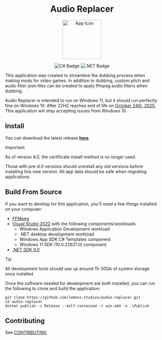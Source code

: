 <h1 align="center">Audio Replacer</h1>

<p align="center">
<img alt="App Icon" src="https://raw.githubusercontent.com/lemons-studios/audio-replacer/refs/heads/main/Assets/AppIcon.ico" width="128">
</p>
<p align="center">
  <img src="https://img.shields.io/badge/c%23-%23239120.svg?style=for-the-badge&logo=csharp&logoColor=white" alt="C# Badge">
  <img src="https://img.shields.io/badge/.NET-5C2D91?style=for-the-badge&logo=.net&logoColor=white" alt=".NET Badge">
</p>

This application was created to streamline the dubbing process when making mods for video games. In addition to dubbing, custom pitch and audio filter json files can be created to apply ffmpeg audio filters when dubbing.

Audio Replacer is intended to run on Windows 11, but it should run perfectly fine on Windows 10. After 22H2 reaches end of life on [October 24th, 2025](https://learn.microsoft.com/en-us/lifecycle/products/windows-10-home-and-pro), This application will stop accepting issues from Windows 10.
## Install
You can download the latest release [**here**](https://github.com/lemons-studios/audio-replacer-2/releases/latest).

> [!IMPORTANT]
>
> As of version 4.0, the certificate install method is no longer used. 
>
> Those with pre-4.0 versions should uninstall any old versions before installing this new version. All app data should be safe when migrating applications 

## Build From Source
If you want to develop for this application, you'll need a few things installed on your computer:
- [FFMpeg](https://ffmpeg.org)
- [Visual Studio 2022](https://visualstudio.microsoft.com/vs/) with the following components/workloads
     - Windows Application Development workload
     - .NET desktop development workload
     - Windows App SDK C# Templates component
     - Windows 11 SDK (10.0.22621.0) component
- [.NET SDK 9.0](https://dotnet.microsoft.com/en-us/download)
> [!TIP]
>
> All development tools should use up around 15-30Gb of system storage once installed

Once the software needed for development are both installed, you can run the following to clone and build the application:
```batch
git clone https://github.com/lemons-studios/audio-replacer.git
cd audio-replacer 
dotnet publish -c Release --self-contained -r win-x64 -o .\Publish
```

## Contributing
See [CONTRIBUTING](https://github.com/lemons-studios/audio-replacer/blob/main/CONTRIBUTING.md)
